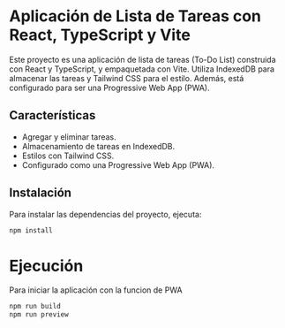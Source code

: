 # Aplicación de Lista de Tareas con React, TypeScript y Vite

Este proyecto es una aplicación de lista de tareas (To-Do List) construida con React y TypeScript, y empaquetada con Vite. Utiliza IndexedDB para almacenar las tareas y Tailwind CSS para el estilo. Además, está configurado para ser una Progressive Web App (PWA).

## Características

- Agregar y eliminar tareas.
- Almacenamiento de tareas en IndexedDB.
- Estilos con Tailwind CSS.
- Configurado como una Progressive Web App (PWA).

## Instalación

Para instalar las dependencias del proyecto, ejecuta:

```bash
npm install

```

# Ejecución
Para iniciar la aplicación con la funcion de PWA

```bash
npm run build
npm run preview


